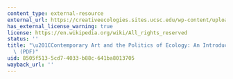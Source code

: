```yaml
---
content_type: external-resource
external_url: https://creativeecologies.sites.ucsc.edu/wp-content/uploads/sites/196/2015/07/Demos-Intro-Third-Text.pdf
has_external_license_warning: true
license: https://en.wikipedia.org/wiki/All_rights_reserved
status: ''
title: "\u201CContemporary Art and the Politics of Ecology: An Introduction.\u201D\
  \ (PDF)"
uid: 8505f513-5cd7-4033-b88c-641ba8013705
wayback_url: ''
---
```

